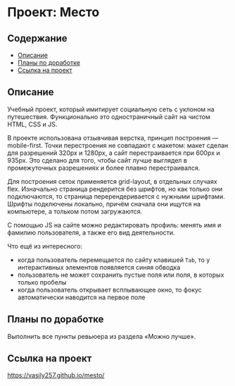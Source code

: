 # Проект: Место

## Содержание

- [Описание](#Описание)
- [Планы по доработке](#Планы-по-доработке)
- [Ссылка на проект](#Ссылка-на-проект)

## Описание

Учебный проект, который имитирует социальную сеть с уклоном на путешествия.
Функционально это одностраничный сайт на чистом HTML, CSS и JS.

В проекте использована отзывчивая верстка, принцип построения — mobile-first.
Точки перестроения не совпадают с макетом: макет сделан для разрешений 320px и 1280px,
а сайт перестраивается при 600px и 935px. Это сделано для того, чтобы сайт лучше выглядел в промежуточных разрешениях и более плавно перестраивался.

Для построения сеток применяется grid-layout, в отдельных случаях flex.
Изначально страница рендерится без шрифтов, но как только они подключаются, то страница перерендеривается с нужными шрифтами.
Шрифты подключены локально, причём сначала они ищутся на компьютере, а тольком потом загружаются.

С помощью JS на сайте можно редактировать профиль: менять имя и фамилию пользователя, а также его вид деятельности.

Что ещё из интересного:
- когда пользователь перемещается по сайту клавишей `Tab`, то у интерактивных элементов появляется синяя обводка
- пользователь не может сохранить пустые поля или поля, в которых только пробелы
- когда пользователь открывает всплывающее окно, то фокус автоматически наводится на первое поле


## Планы по доработке

Выполнить все пункты ревьюера из раздела «Можно лучше».

## Ссылка на проект

https://vasily257.github.io/mesto/